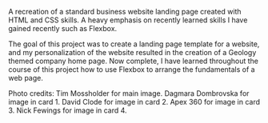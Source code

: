 A recreation of a standard business website landing page created with HTML and CSS skills.
A heavy emphasis on recently learned skills I have gained recently such as Flexbox. 

The goal of this project was to create a landing page template for a website, and my personalization
of the website resulted in the creation of a Geology themed company home page. Now complete, I 
have learned throughout the course of this project how to use Flexbox to arrange the fundamentals of a web page.

Photo credits:
Tim Mossholder for main image.
Dagmara Dombrovska for image in card 1.
David Clode for image in card 2.
Apex 360 for image in card 3.
Nick Fewings for image in card 4.